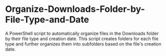 # Organize-Downloads-Folder-by-File-Type-and-Date
A PowerShell script to automatically organize files in the Downloads folder by their file type and creation date. This script creates folders for each file type and further organizes them into subfolders based on the file's creation date.
